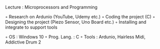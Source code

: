 Lecture : Microprocessors and Programming

◦	Research on Ardunio (YouTube, Udemy etc.)
◦	Coding the project (C)
◦	Designing the project (Piezo Sensor, Uno Board etc.)
◦	Installing and integrate to support tools

◦	OS : Windows 10
◦	Prog. Lang. : C
◦	Tools : Ardunio, Hairless Midi, Addictive Drum 2 
